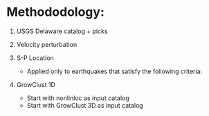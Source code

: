 # Methododology:

1. USGS Delaware catalog + picks

2. Velocity perturbation 

3. S-P Location
    -	Applied only to earthquakes that satisfy the following criteria: 

4. GrowClust 1D
    -	Start with nonlinloc as input catalog
    -	Start with GrowClust 3D as input catalog 

